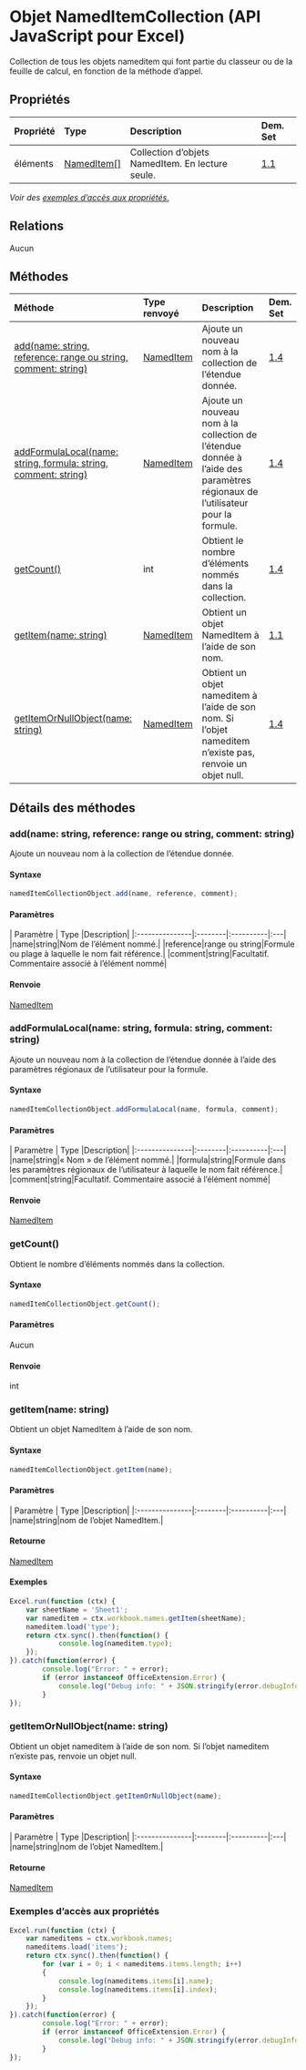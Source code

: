 # <a name="nameditemcollection-object-javascript-api-for-excel"></a>Objet NamedItemCollection (API JavaScript pour Excel)

Collection de tous les objets nameditem qui font partie du classeur ou de la feuille de calcul, en fonction de la méthode d’appel.

## <a name="properties"></a>Propriétés

| Propriété       | Type    |Description| Dem. Set|
|:---------------|:--------|:----------|:----|
|éléments|[NamedItem[]](nameditem.md)|Collection d’objets NamedItem. En lecture seule.|[1.1](../requirement-sets/excel-api-requirement-sets.md)|

_Voir des [exemples d’accès aux propriétés.](#property-access-examples)_

## <a name="relationships"></a>Relations
Aucun


## <a name="methods"></a>Méthodes

| Méthode           | Type renvoyé    |Description| Dem. Set|
|:---------------|:--------|:----------|:----|
|[add(name: string, reference: range ou string, comment: string)](#addname-string-reference-range-or-string-comment-string)|[NamedItem](nameditem.md)|Ajoute un nouveau nom à la collection de l’étendue donnée.|[1.4](../requirement-sets/excel-api-requirement-sets.md)|
|[addFormulaLocal(name: string, formula: string, comment: string)](#addformulalocalname-string-formula-string-comment-string)|[NamedItem](nameditem.md)|Ajoute un nouveau nom à la collection de l’étendue donnée à l’aide des paramètres régionaux de l’utilisateur pour la formule.|[1.4](../requirement-sets/excel-api-requirement-sets.md)|
|[getCount()](#getcount)|int|Obtient le nombre d’éléments nommés dans la collection.|[1.4](../requirement-sets/excel-api-requirement-sets.md)|
|[getItem(name: string)](#getitemname-string)|[NamedItem](nameditem.md)|Obtient un objet NamedItem à l’aide de son nom.|[1.1](../requirement-sets/excel-api-requirement-sets.md)|
|[getItemOrNullObject(name: string)](#getitemornullobjectname-string)|[NamedItem](nameditem.md)|Obtient un objet nameditem à l’aide de son nom. Si l’objet nameditem n’existe pas, renvoie un objet null.|[1.4](../requirement-sets/excel-api-requirement-sets.md)|

## <a name="method-details"></a>Détails des méthodes


### <a name="addname-string-reference-range-or-string-comment-string"></a>add(name: string, reference: range ou string, comment: string)
Ajoute un nouveau nom à la collection de l’étendue donnée.

#### <a name="syntax"></a>Syntaxe
```js
namedItemCollectionObject.add(name, reference, comment);
```

#### <a name="parameters"></a>Paramètres
| Paramètre       | Type    |Description|
|:---------------|:--------|:----------|:---|
|name|string|Nom de l’élément nommé.|
|reference|range ou string|Formule ou plage à laquelle le nom fait référence.|
|comment|string|Facultatif. Commentaire associé à l’élément nommé|

#### <a name="returns"></a>Renvoie
[NamedItem](nameditem.md)

### <a name="addformulalocalname-string-formula-string-comment-string"></a>addFormulaLocal(name: string, formula: string, comment: string)
Ajoute un nouveau nom à la collection de l’étendue donnée à l’aide des paramètres régionaux de l’utilisateur pour la formule.

#### <a name="syntax"></a>Syntaxe
```js
namedItemCollectionObject.addFormulaLocal(name, formula, comment);
```

#### <a name="parameters"></a>Paramètres
| Paramètre       | Type    |Description|
|:---------------|:--------|:----------|:---|
|name|string|« Nom » de l’élément nommé.|
|formula|string|Formule dans les paramètres régionaux de l’utilisateur à laquelle le nom fait référence.|
|comment|string|Facultatif. Commentaire associé à l’élément nommé|

#### <a name="returns"></a>Renvoie
[NamedItem](nameditem.md)

### <a name="getcount"></a>getCount()
Obtient le nombre d’éléments nommés dans la collection.

#### <a name="syntax"></a>Syntaxe
```js
namedItemCollectionObject.getCount();
```

#### <a name="parameters"></a>Paramètres
Aucun

#### <a name="returns"></a>Renvoie
int

### <a name="getitemname-string"></a>getItem(name: string)
Obtient un objet NamedItem à l’aide de son nom.

#### <a name="syntax"></a>Syntaxe
```js
namedItemCollectionObject.getItem(name);
```

#### <a name="parameters"></a>Paramètres
| Paramètre       | Type    |Description|
|:---------------|:--------|:----------|:---|
|name|string|nom de l’objet NamedItem.|

#### <a name="returns"></a>Retourne
[NamedItem](nameditem.md)

#### <a name="examples"></a>Exemples

```js
Excel.run(function (ctx) { 
    var sheetName = 'Sheet1';
    var nameditem = ctx.workbook.names.getItem(sheetName);
    nameditem.load('type');
    return ctx.sync().then(function() {
            console.log(nameditem.type);
    });
}).catch(function(error) {
        console.log("Error: " + error);
        if (error instanceof OfficeExtension.Error) {
            console.log("Debug info: " + JSON.stringify(error.debugInfo));
        }
});
```
### <a name="getitemornullobjectname-string"></a>getItemOrNullObject(name: string)
Obtient un objet nameditem à l’aide de son nom. Si l’objet nameditem n’existe pas, renvoie un objet null.

#### <a name="syntax"></a>Syntaxe
```js
namedItemCollectionObject.getItemOrNullObject(name);
```

#### <a name="parameters"></a>Paramètres
| Paramètre       | Type    |Description|
|:---------------|:--------|:----------|:---|
|name|string|nom de l’objet NamedItem.|

#### <a name="returns"></a>Retourne
[NamedItem](nameditem.md)
### <a name="property-access-examples"></a>Exemples d’accès aux propriétés

```js
Excel.run(function (ctx) { 
    var nameditems = ctx.workbook.names;
    nameditems.load('items');
    return ctx.sync().then(function() {
        for (var i = 0; i < nameditems.items.length; i++)
        {
            console.log(nameditems.items[i].name);
            console.log(nameditems.items[i].index);
        }
    });
}).catch(function(error) {
        console.log("Error: " + error);
        if (error instanceof OfficeExtension.Error) {
            console.log("Debug info: " + JSON.stringify(error.debugInfo));
        }
});
```


